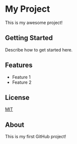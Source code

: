 # My Project

This is my awesome project!

## Getting Started

Describe how to get started here.

## Features

- Feature 1
- Feature 2

## License

[MIT](LICENSE)
## About

This is my first GitHub project!
